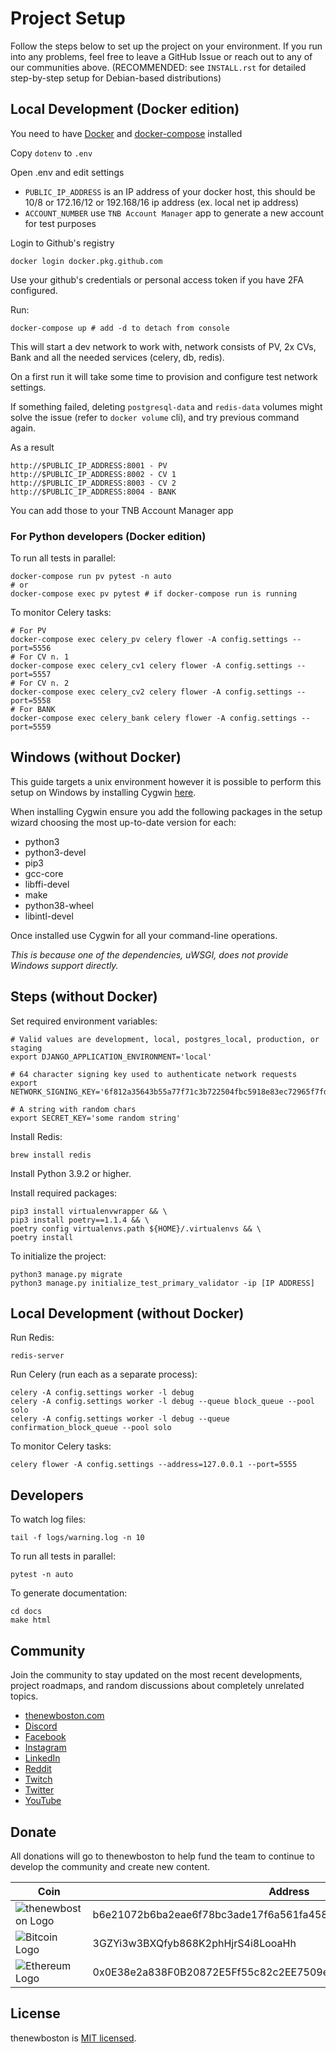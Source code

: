 # Project Setup

Follow the steps below to set up the project on your environment. If you run into any problems,
feel free to leave a GitHub Issue or reach out to any of our communities above.
(RECOMMENDED: see `INSTALL.rst` for detailed step-by-step setup for Debian-based distributions)

## Local Development (Docker edition)

You need to have [Docker](https://docs.docker.com/engine/install/) and [docker-compose](https://docs.docker.com/compose/install/) installed

Copy `dotenv` to `.env` 

Open .env and edit settings

- `PUBLIC_IP_ADDRESS` is an IP address of your docker host, this should be 10/8 or 172.16/12 or 192.168/16 ip address (ex. local net ip address)
- `ACCOUNT_NUMBER` use `TNB Account Manager` app to generate a new account for test purposes

Login to Github's registry 
```shell
docker login docker.pkg.github.com
```
Use your github's credentials or personal access token if you have 2FA configured.

Run:
```shell
docker-compose up # add -d to detach from console
```

This will start a dev network to work with, network consists of PV, 2x CVs, Bank and all the needed services (celery, db, redis).

On a first run it will take some time to provision and configure test network settings.

If something failed, deleting `postgresql-data` and `redis-data` volumes might solve the issue (refer to `docker volume` cli), and try previous command again.

As a result
```
http://$PUBLIC_IP_ADDRESS:8001 - PV
http://$PUBLIC_IP_ADDRESS:8002 - CV 1
http://$PUBLIC_IP_ADDRESS:8003 - CV 2
http://$PUBLIC_IP_ADDRESS:8004 - BANK
```

You can add those to your TNB Account Manager app

### For Python developers (Docker edition)
To run all tests in parallel:
```shell
docker-compose run pv pytest -n auto
# or
docker-compose exec pv pytest # if docker-compose run is running
```

To monitor Celery tasks:
```shell
# For PV
docker-compose exec celery_pv celery flower -A config.settings --port=5556
# For CV n. 1
docker-compose exec celery_cv1 celery flower -A config.settings --port=5557
# For CV n. 2
docker-compose exec celery_cv2 celery flower -A config.settings --port=5558
# For BANK
docker-compose exec celery_bank celery flower -A config.settings --port=5559
```

## Windows (without Docker)

This guide targets a unix environment however it is possible to perform this setup on Windows by installing Cygwin 
[here](https://cygwin.com/install.html).

When installing Cygwin ensure you add the following packages in the setup wizard choosing the most up-to-date version for each:

* python3
* python3-devel
* pip3
* gcc-core
* libffi-devel
* make
* python38-wheel
* libintl-devel
  
Once installed use Cygwin for all your command-line operations.

*This is because one of the dependencies, uWSGI, does not provide Windows support directly.*

## Steps (without Docker)

Set required environment variables:
```
# Valid values are development, local, postgres_local, production, or staging
export DJANGO_APPLICATION_ENVIRONMENT='local'

# 64 character signing key used to authenticate network requests
export NETWORK_SIGNING_KEY='6f812a35643b55a77f71c3b722504fbc5918e83ec72965f7fd33865ed0be8f81'

# A string with random chars
export SECRET_KEY='some random string'
```

Install Redis:
```
brew install redis
```

Install Python 3.9.2 or higher.

Install required packages:
```
pip3 install virtualenvwrapper && \
pip3 install poetry==1.1.4 && \
poetry config virtualenvs.path ${HOME}/.virtualenvs && \
poetry install
```

To initialize the project:
```
python3 manage.py migrate
python3 manage.py initialize_test_primary_validator -ip [IP ADDRESS]
```

## Local Development (without Docker)

Run Redis:
```
redis-server
```

Run Celery (run each as a separate process):
```
celery -A config.settings worker -l debug
celery -A config.settings worker -l debug --queue block_queue --pool solo
celery -A config.settings worker -l debug --queue confirmation_block_queue --pool solo
```

To monitor Celery tasks:
```
celery flower -A config.settings --address=127.0.0.1 --port=5555
```

## Developers

To watch log files:
```shell
tail -f logs/warning.log -n 10
```

To run all tests in parallel:
```shell
pytest -n auto
```

To generate documentation:
```shell
cd docs
make html
```

## Community

Join the community to stay updated on the most recent developments, project roadmaps, and random discussions about completely unrelated topics.

- [thenewboston.com](https://thenewboston.com/)
- [Discord](https://discord.gg/thenewboston)
- [Facebook](https://www.facebook.com/TheNewBoston-464114846956315/)
- [Instagram](https://www.instagram.com/thenewboston_official/)
- [LinkedIn](https://www.linkedin.com/company/thenewboston-developers/)
- [Reddit](https://www.reddit.com/r/thenewboston/)
- [Twitch](https://www.twitch.tv/thenewboston/videos)
- [Twitter](https://twitter.com/thenewboston_og)
- [YouTube](https://www.youtube.com/user/thenewboston)

## Donate

All donations will go to thenewboston to help fund the team to continue to develop the community and create new content.

| Coin | Address |
|-|-|
| ![thenewboston Logo](https://github.com/thenewboston-developers/Website/raw/development/src/assets/images/thenewboston.png) | b6e21072b6ba2eae6f78bc3ade17f6a561fa4582d5494a5120617f2027d38797 |
| ![Bitcoin Logo](https://github.com/thenewboston-developers/Website/raw/development/src/assets/images/bitcoin.png) | 3GZYi3w3BXQfyb868K2phHjrS4i8LooaHh |
| ![Ethereum Logo](https://github.com/thenewboston-developers/Website/raw/development/src/assets/images/ethereum.png) | 0x0E38e2a838F0B20872E5Ff55c82c2EE7509e6d4A |

## License

thenewboston is [MIT licensed](http://opensource.org/licenses/MIT).
